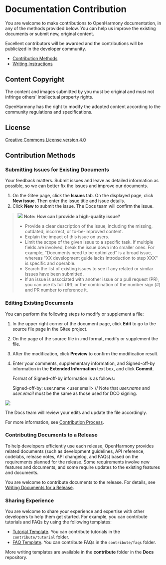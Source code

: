 # Documentation Contribution

You are welcome to make contributions to OpenHarmony documentation, in any of the methods provided below. You can help us improve the existing documents or submit new, original content.

Excellent contributors will be awarded and the contributions will be publicized in the developer community.

-   [Contribution Methods](#contribution-methods)
-   [Writing Instructions](writing-instructions.md)

## Content Copyright

The content and images submitted by you must be original and must not infringe others' intellectual property rights.

OpenHarmony has the right to modify the adopted content according to the community regulations and specifications.

## License

[Creative Commons License version 4.0](https://creativecommons.org/licenses/by/4.0/legalcode)

## Contribution Methods

### Submitting Issues for Existing Documents

Your feedback matters. Submit issues and leave as detailed information as possible, so we can better fix the issues and improve our documents.

1.  On the Gitee page, click the **Issues** tab. On the displayed page, click **New issue**. Then enter the issue title and issue details.
2.  Click **New** to submit the issue. The Docs team will confirm the issue.

>![](public_sys-resources/icon-note.gif) **Note:**
>**How can I provide a high-quality issue?**  
>
>-   Provide a clear description of the issue, including the missing, outdated, incorrect, or to-be-improved content.
>-   Explain the impact of this issue on users.
>-   Limit the scope of the given issue to a specific task. If multiple fields are involved, break the issue down into smaller ones. For example, "Documents need to be optimized" is a broad issue, whereas "XX development guide lacks introduction to step XXX" is specific and operable.
>-   Search the list of existing issues to see if any related or similar issues have been submitted.
>-   If an issue is associated with another issue or a pull request (PR), you can use its full URL or the combination of the number sign (#) and PR number to reference it.

### Editing Existing Documents

You can perform the following steps to modify or supplement a file:

1.  In the upper right corner of the document page, click **Edit** to go to the source file page in the Gitee project.
2.  On the page of the source file in .md format, modify or supplement the file.
3.  After the modification, click **Preview** to confirm the modification result.
4.  Enter your comments, supplementary information, and Signed-off-by information in the **Extended Information** text box, and click **Commit**.

    Format of Signed-off-by information is as follows:

    Signed-off-by: user.name &lt;user.email&gt; // Note that *user.name* and *user.email* must be the same as those used for DCO signing.

![](figures/Signed-off-by-example.png)

The Docs team will review your edits and update the file accordingly.


For more information, see [Contribution Process](contribution-process.md).

### Contributing Documents to a Release

To help developers efficiently use each release, OpenHarmony provides related documents (such as development guidelines, API reference, codelabs, release notes, API changelog, and FAQs) based on the requirements planned for the release. Some requirements involve new features and documents, and some require updates to the existing features and documents.

You are welcome to contribute documents to the release. For details, see [Writing Documents for a Release](docs-release-process.md).

### Sharing Experience

You are welcome to share your experience and expertise with other developers to help them get started. For example, you can contribute tutorials and FAQs by using the following templates:

-   [Tutorial Template](https://gitee.com/openharmony/docs/blob/master/en/contribute/template/tutorial-template.md). You can contribute tutorials in the `contribute/tutorial` folder.
-   [FAQ Template](https://gitee.com/openharmony/docs/blob/master/en/contribute/template/faq-template.md). You can contribute FAQs in the `contribute/faqs` folder.

More writing templates are available in the **contribute** folder in the **Docs** repository.

